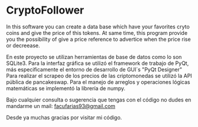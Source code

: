 # CryptoFollower
In this software you can create a data base which have your favorites cryto coins and give the price of this tokens. At same time, this program provide you the possibility of give a price reference to advertice when the price rise or decreease.

En este proyecto se utilizan herramientas de base de datos como lo son SQLite3.
Para la interfaz gráfica se utilizó el framework de trabajo de PyQt, más especificamente el entorno de desarrollo de GUI´s "PyQt Designer"
Para realizar el scrapeo de los precios de las criptomonedas se utilizó  la API pública de pancakeswap.
Para el manejo de arreglos y operaciones lógicas matemáticas se implementó la librería de numpy.

Bajo cualquier consulta o sugerencia que tengas con el código no dudes en mandarme un mail: facufarias93@gmail.com

Desde ya muchas gracias por visitar mi código.
